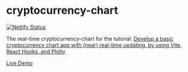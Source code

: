 # cryptocurrency-chart

[![Netlify Status](https://api.netlify.com/api/v1/badges/216c5f2e-ed73-420f-8a52-326ef9f959f7/deploy-status)](https://app.netlify.com/sites/hardcore-meitner-8a5cbe/deploys)

The real-time cryptocurrency-chart for the tutorial: [Develop a basic cryptocurrency chart app with (near) real-time updating, by using Vite, React Hooks, and Plotly](https://techika.com/2021/04/28/cryptocurrency-real-time-chart/)

[Live Demo](https://techika-cryptocurrency-chart.netlify.app/)